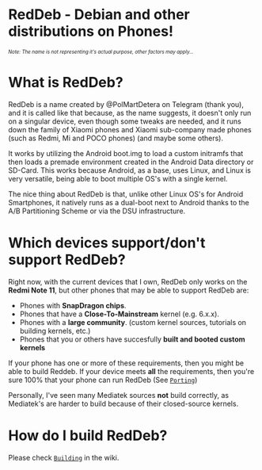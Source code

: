 # RedDeb - Debian and other distributions on Phones!

<sub><sup>*Note: The name is not representing it's actual purpose, other factors may apply...*</sup></sub>

# What is RedDeb?

RedDeb is a name created by @PolMartDetera on Telegram (thank you), and it is called like that because, as the name suggests, it doesn't only run on a singular device, even though some tweaks are needed, and it runs down the family of Xiaomi phones and Xiaomi sub-company made phones (such as Redmi, Mi and POCO phones) (and maybe some others).

It works by utilizing the Android boot.img to load a custom initramfs that then loads a premade environment created in the Android Data directory or SD-Card. This works because Android, as a base, uses Linux, and Linux is very versatile, being able to boot multiple OS's with a single kernel.

The nice thing about RedDeb is that, unlike other Linux OS's for Android Smartphones, it natively runs as a dual-boot next to Android thanks to the A/B Partitioning Scheme or via the DSU infrastructure.

# Which devices support/don't support RedDeb?

Right now, with the current devices that I own, RedDeb only works on the **Redmi Note 11**, but other phones that may be able to support RedDeb are:

* Phones with **SnapDragon chips**.
* Phones that have a **Close-To-Mainstream** kernel (e.g. 6.x.x).
* Phones with a **large community**. (custom kernel sources, tutorials on building kernels, etc.)
* Phones that you or others have succesfully **built and booted custom kernels**

If your phone has one or more of these requirements, then you might be able to build Reddeb. If your device meets **all** the requirements, then you're sure 100% that your phone can run RedDeb (See [`Porting`](https://github.com/SCOS100/RedDeb/wiki/Porting))

Personally, I've seen many Mediatek sources **not** build correctly, as Mediatek's are harder to build because of their closed-source kernels.

# How do I build RedDeb?

Please check [`Building`](https://github.com/SCOS100/RedDeb/wiki/Building) in the wiki.